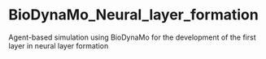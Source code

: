 # BioDynaMo_Neural_layer_formation
Agent-based simulation using BioDynaMo for the development of the first layer in neural layer formation

